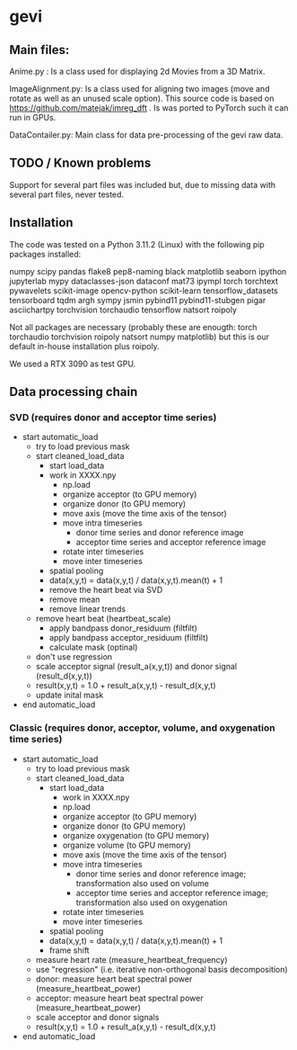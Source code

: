 # gevi

## Main files:

Anime.py : Is a class used for displaying 2d Movies from a 3D Matrix.

ImageAlignment.py: Is a class used for aligning two images (move and rotate as well as an unused scale option). This source code is based on https://github.com/matejak/imreg_dft . Is was ported to PyTorch such it can run in GPUs.

DataContailer.py: Main class for data pre-processing of the gevi raw data.  

## TODO / Known problems

Support for several part files was included but, due to missing data with several part files, never tested. 

## Installation 

The code was tested on a Python 3.11.2 (Linux) with the following pip packages installed:

numpy scipy pandas flake8 pep8-naming black matplotlib seaborn ipython jupyterlab mypy dataclasses-json dataconf mat73 ipympl torch torchtext pywavelets scikit-image opencv-python scikit-learn tensorflow_datasets tensorboard tqdm argh sympy jsmin pybind11 pybind11-stubgen pigar asciichartpy torchvision torchaudio tensorflow natsort roipoly 

Not all packages are necessary (probably these are enougth: torch torchaudio torchvision roipoly natsort numpy matplotlib) but this is our default in-house installation plus roipoly. 

We used a RTX 3090 as test GPU. 


## Data processing chain

### SVD (requires donor and acceptor time series)

- start automatic_load
  - try to load previous mask
  - start cleaned_load_data
    - start load_data
    - work in XXXX.npy
      - np.load
      - organize acceptor (to GPU memory)
      - organize donor (to GPU memory)
      - move axis (move the time axis of the tensor)
      - move intra timeseries
        - donor time series and donor reference image
        - acceptor time series and acceptor reference image
      - rotate inter timeseries
      - move inter timeseries
    - spatial pooling
    - data(x,y,t) = data(x,y,t) / data(x,y,t).mean(t) + 1
    - remove the heart beat via SVD
    - remove mean
    - remove linear trends
  - remove heart beat (heartbeat_scale)
    - apply bandpass donor_residuum (filtfilt)
    - apply bandpass acceptor_residuum (filtfilt)
    - calculate mask (optinal)
  - don't use regression
  - scale acceptor signal (result_a(x,y,t)) and donor signal (result_d(x,y,t))
  - result(x,y,t) = 1.0 + result_a(x,y,t) - result_d(x,y,t)
  - update inital mask
- end automatic_load

### Classic (requires donor, acceptor, volume, and oxygenation time series)

- start automatic_load
    - try to load previous mask
    - start cleaned_load_data
        - start load_data
            - work in XXXX.npy
            - np.load
            - organize acceptor (to GPU memory)
            - organize donor (to GPU memory)
            - organize oxygenation (to GPU memory)
            - organize volume (to GPU memory)
            - move axis (move the time axis of the tensor)
            - move intra timeseries
              - donor time series and donor reference image; transformation also used on volume
              - acceptor time series and acceptor reference image; transformation also used on oxygenation
            - rotate inter timeseries
            - move inter timeseries
        - spatial pooling
        - data(x,y,t) = data(x,y,t) / data(x,y,t).mean(t) + 1
        - frame shift
    - measure heart rate (measure_heartbeat_frequency)
    - use "regression" (i.e. iterative non-orthogonal basis decomposition)
    - donor: measure heart beat spectral power (measure_heartbeat_power)
    - acceptor: measure heart beat spectral power (measure_heartbeat_power)
    - scale acceptor and donor signals
    - result(x,y,t) = 1.0 + result_a(x,y,t) - result_d(x,y,t)
- end automatic_load
